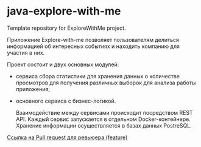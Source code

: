 # java-explore-with-me
Template repository for ExploreWithMe project.

Приложение Explore-with-me позволяет пользователям делиться информацией об интересных событиях и находить компанию для участия в них.

Проект состоит и двух основных модулей:
- сервиса сбора статистики для хранения данных о количестве просмотров
для получения различных выборок для анализа работы приложения;
- основного сервиса с бизнес-логикой.

  Взаимодействие между сервисами происходит посредством REST API.
  Каждый сервис запускается в отдельном Docker-контейнере.
  Хранение информации осуществляется в базах данных PostreSQL.


[Ccылка на Pull request для ревьюера (feature)](https://github.com/BiryulevaIrina/java-explore-with-me/pull/5)
